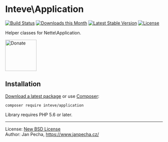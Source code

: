 Inteve\Application
==================

[![Build Status](https://github.com/inteve/application/workflows/Build/badge.svg)](https://github.com/inteve/application/actions)
[![Downloads this Month](https://img.shields.io/packagist/dm/inteve/application.svg)](https://packagist.org/packages/inteve/application)
[![Latest Stable Version](https://poser.pugx.org/inteve/application/v/stable)](https://github.com/inteve/application/releases)
[![License](https://img.shields.io/badge/license-New%20BSD-blue.svg)](https://github.com/inteve/application/blob/master/license.md)

Helper classes for Nette\Application.

<a href="https://www.janpecha.cz/donate/"><img src="https://buymecoffee.intm.org/img/donate-banner.v1.svg" alt="Donate" height="100"></a>


Installation
------------

[Download a latest package](https://github.com/inteve/application/releases) or use [Composer](http://getcomposer.org/):

```
composer require inteve/application
```

Library requires PHP 5.6 or later.

------------------------------

License: [New BSD License](license.md)
<br>Author: Jan Pecha, https://www.janpecha.cz/
